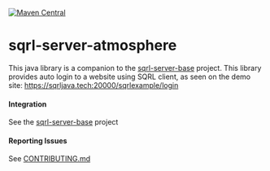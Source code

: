 <!--- http://dillinger.io/ --->

[![Maven Central](https://maven-badges.herokuapp.com/maven-central/com.github.sqrlserverjava/sqrl-server-atmosphere/badge.svg)](https://maven-badges.herokuapp.com/maven-central/com.github.sqrlserverjava/sqrl-server-atmosphere)

# sqrl-server-atmosphere

This java library is a companion to the [sqrl-server-base](https://github.com/sqrlserverjava/sqrl-server-base) project.  This library provides auto login to a website using SQRL client, as seen on the demo site: https://sqrljava.tech:20000/sqrlexample/login

#### Integration
See the [sqrl-server-base](https://github.com/sqrlserverjava/sqrl-server-base/) project

#### Reporting Issues
See [CONTRIBUTING.md](https://github.com/sqrlserverjava/sqrl-server-atmosphere/blob/master/CONTRIBUTING.md)